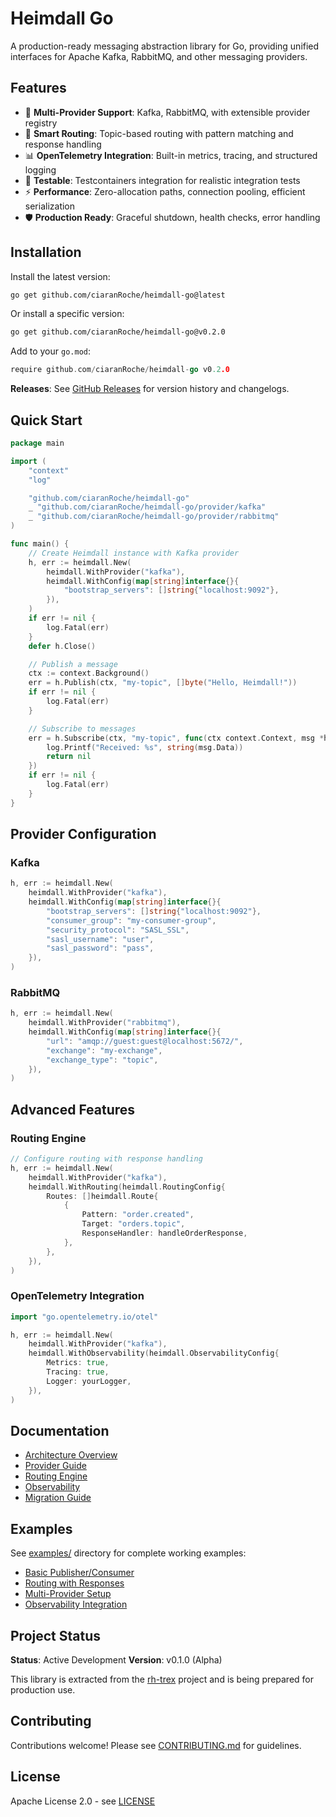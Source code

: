# Heimdall Go

A production-ready messaging abstraction library for Go, providing unified interfaces for Apache Kafka, RabbitMQ, and other messaging providers.

## Features

- 🔌 **Multi-Provider Support**: Kafka, RabbitMQ, with extensible provider registry
- 🎯 **Smart Routing**: Topic-based routing with pattern matching and response handling
- 📊 **OpenTelemetry Integration**: Built-in metrics, tracing, and structured logging
- 🧪 **Testable**: Testcontainers integration for realistic integration tests
- ⚡ **Performance**: Zero-allocation paths, connection pooling, efficient serialization
- 🛡️ **Production Ready**: Graceful shutdown, health checks, error handling

## Installation

Install the latest version:

```bash
go get github.com/ciaranRoche/heimdall-go@latest
```

Or install a specific version:

```bash
go get github.com/ciaranRoche/heimdall-go@v0.2.0
```

Add to your `go.mod`:

```go
require github.com/ciaranRoche/heimdall-go v0.2.0
```

**Releases**: See [GitHub Releases](https://github.com/ciaranRoche/heimdall-go/releases) for version history and changelogs.

## Quick Start

```go
package main

import (
    "context"
    "log"

    "github.com/ciaranRoche/heimdall-go"
    _ "github.com/ciaranRoche/heimdall-go/provider/kafka"
    _ "github.com/ciaranRoche/heimdall-go/provider/rabbitmq"
)

func main() {
    // Create Heimdall instance with Kafka provider
    h, err := heimdall.New(
        heimdall.WithProvider("kafka"),
        heimdall.WithConfig(map[string]interface{}{
            "bootstrap_servers": []string{"localhost:9092"},
        }),
    )
    if err != nil {
        log.Fatal(err)
    }
    defer h.Close()

    // Publish a message
    ctx := context.Background()
    err = h.Publish(ctx, "my-topic", []byte("Hello, Heimdall!"))
    if err != nil {
        log.Fatal(err)
    }

    // Subscribe to messages
    err = h.Subscribe(ctx, "my-topic", func(ctx context.Context, msg *heimdall.Message) error {
        log.Printf("Received: %s", string(msg.Data))
        return nil
    })
    if err != nil {
        log.Fatal(err)
    }
}
```

## Provider Configuration

### Kafka

```go
h, err := heimdall.New(
    heimdall.WithProvider("kafka"),
    heimdall.WithConfig(map[string]interface{}{
        "bootstrap_servers": []string{"localhost:9092"},
        "consumer_group": "my-consumer-group",
        "security_protocol": "SASL_SSL",
        "sasl_username": "user",
        "sasl_password": "pass",
    }),
)
```

### RabbitMQ

```go
h, err := heimdall.New(
    heimdall.WithProvider("rabbitmq"),
    heimdall.WithConfig(map[string]interface{}{
        "url": "amqp://guest:guest@localhost:5672/",
        "exchange": "my-exchange",
        "exchange_type": "topic",
    }),
)
```

## Advanced Features

### Routing Engine

```go
// Configure routing with response handling
h, err := heimdall.New(
    heimdall.WithProvider("kafka"),
    heimdall.WithRouting(heimdall.RoutingConfig{
        Routes: []heimdall.Route{
            {
                Pattern: "order.created",
                Target: "orders.topic",
                ResponseHandler: handleOrderResponse,
            },
        },
    }),
)
```

### OpenTelemetry Integration

```go
import "go.opentelemetry.io/otel"

h, err := heimdall.New(
    heimdall.WithProvider("kafka"),
    heimdall.WithObservability(heimdall.ObservabilityConfig{
        Metrics: true,
        Tracing: true,
        Logger: yourLogger,
    }),
)
```

## Documentation

- [Architecture Overview](docs/architecture.md)
- [Provider Guide](docs/providers.md)
- [Routing Engine](docs/routing.md)
- [Observability](docs/observability.md)
- [Migration Guide](docs/migration.md)

## Examples

See [examples/](examples/) directory for complete working examples:

- [Basic Publisher/Consumer](examples/basic/)
- [Routing with Responses](examples/routing/)
- [Multi-Provider Setup](examples/multi-provider/)
- [Observability Integration](examples/observability/)

## Project Status

**Status**: Active Development
**Version**: v0.1.0 (Alpha)

This library is extracted from the [rh-trex](https://github.com/ciaranRoche/rh-trex) project and is being prepared for production use.

## Contributing

Contributions welcome! Please see [CONTRIBUTING.md](CONTRIBUTING.md) for guidelines.

## License

Apache License 2.0 - see [LICENSE](LICENSE)
